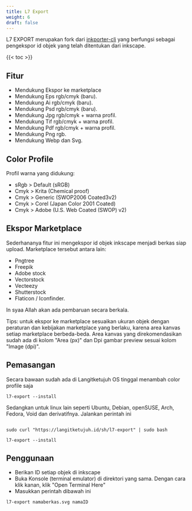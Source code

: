 ```yaml
---
title: L7 Export
weight: 6
draft: false
---
```


L7 EXPORT merupakan fork dari [inkporter-cli](https://github.com/raniaamina/inkporter/blob/master/source/inkporter/inkporter) yang berfungsi sebagai pengekspor id objek yang telah ditentukan dari inkscape.

{{< toc >}}

## Fitur

* Mendukung Ekspor ke marketplace
* Mendukung Eps rgb/cmyk (baru).
* Mendukung Ai rgb/cmyk (baru).
* Mendukung Psd rgb/cmyk (baru).
* Mendukung Jpg rgb/cmyk + warna profil.
* Mendukung Tif rgb/cmyk + warna profil.
* Mendukung Pdf rgb/cmyk + warna profil.
* Mendukung Png rgb.
* Mendukung Webp dan Svg.

## Color Profile

Profil warna yang didukung:

* sRgb > Default    (sRGB)
* Cmyk > Krita      (Chemical proof)
* Cmyk > Generic    (SWOP2006 Coated3v2)
* Cmyk > Corel      (Japan Color 2001 Coated)
* Cmyk > Adobe      (U.S. Web Coated (SWOP) v2)

## Ekspor Marketplace

Sederhananya fitur ini mengekspor id objek inkscape menjadi berkas siap upload. Marketplace tersebut antara lain:

* Pngtree
* Freepik
* Adobe stock
* Vectorstock
* Vecteezy
* Shutterstock
* Flaticon / Iconfinder.

In syaa Allah akan ada pembaruan secara berkala.

Tips: untuk ekspor ke marketplace sesuaikan ukuran objek dengan peraturan dan kebijakan marketplace yang berlaku, karena area kanvas setiap marketplace berbeda-beda. Area kanvas yang direkomendasikan sudah ada di kolom "Area (px)" dan Dpi gambar preview sesuai kolom "Image (dpi)". 

## Pemasangan

Secara bawaan sudah ada di Langitketujuh OS tinggal menambah color profile saja

```shell
l7-export --install
```

Sedangkan untuk linux lain seperti Ubuntu, Debian, openSUSE, Arch, Fedora, Void dan derivatifnya. Jalankan perintah ini

```shell

sudo curl "https://langitketujuh.id/sh/l7-export" | sudo bash

l7-export --install
```

## Penggunaan

- Berikan ID setiap objek di inkscape
- Buka Konsole (terminal emulator) di direktori yang sama. Dengan cara klik kanan, klik "Open Terminal Here"
- Masukkan perintah dibawah ini

```shell
l7-export namaberkas.svg namaID
```
